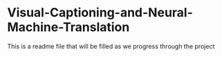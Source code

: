 # Visual-Captioning-and-Neural-Machine-Translation
This is a readme file that will be filled as we progress through the project
